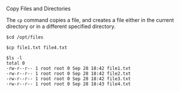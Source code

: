Copy Files and Directories

The `cp` command copies a file, and creates a file either in the current directory or in a different specified directory.

```plain
$cd /opt/files

$cp file1.txt file4.txt

$ls -l
total 0
-rw-r--r-- 1 root root 0 Sep 28 18:42 file1.txt
-rw-r--r-- 1 root root 0 Sep 28 18:42 file2.txt
-rw-r--r-- 1 root root 0 Sep 28 18:42 file3.txt
-rw-r--r-- 1 root root 0 Sep 28 18:43 file4.txt

```